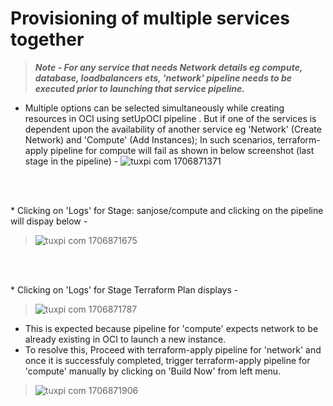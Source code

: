 # Provisioning of multiple services together

>***Note - For any service that needs Network details eg compute, database, loadbalancers ets, 'network' pipeline needs to be executed prior to launching that service pipeline.***

* Multiple options can be selected simultaneously while creating resources in OCI using setUpOCI pipeline . But if one of the services is dependent upon the availability of another service eg  'Network' (Create Network) and 'Compute' (Add Instances); In such scenarios, terraform-apply pipeline for compute will fail as shown in below screenshot (last stage in the pipeline) -
 ![tuxpi com 1706871371](https://github.com/oracle-devrel/cd3-automation-toolkit/assets/103508105/959dea07-b569-4908-967c-d4d1efbafe04)
<br>

<br>* Clicking on 'Logs' for Stage: sanjose/compute and clicking on the pipeline will dispay below -

> ![tuxpi com 1706871675](https://github.com/oracle-devrel/cd3-automation-toolkit/assets/103508105/65536e92-6612-4c6e-9d79-4a347a5cee9a)
<br>

<br>* Clicking on 'Logs' for Stage Terraform Plan displays - 

> ![tuxpi com 1706871787](https://github.com/oracle-devrel/cd3-automation-toolkit/assets/103508105/711e1687-690f-4cbd-8abc-3fd4da108f9f)

- This is expected because pipeline for 'compute' expects network to be already existing in OCI to launch a new instance.
- To resolve this, Proceed with terraform-apply pipeline for 'network' and once it is successfuly completed, trigger terraform-apply pipeline for 'compute' manually by clicking on 'Build Now' from left menu.

> ![tuxpi com 1706871906](https://github.com/oracle-devrel/cd3-automation-toolkit/assets/103508105/c3b7adb9-183b-4b79-bf9e-d492b3a5f7aa)
